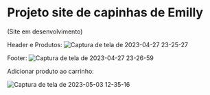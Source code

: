 # Projeto site de capinhas de Emilly
(Site em desenvolvimento)

Header e Produtos:
![Captura de tela de 2023-04-27 23-25-27](https://user-images.githubusercontent.com/103702779/235039541-771fb3bd-425a-497c-b36c-3c1733f47a84.png)

Footer:
![Captura de tela de 2023-04-27 23-26-59](https://user-images.githubusercontent.com/103702779/235039686-d7354c98-4eae-43e9-817a-ad2c25d27fd7.png)

Adicionar produto ao carrinho:

![Captura de tela de 2023-05-03 12-35-16](https://user-images.githubusercontent.com/103702779/235965660-dc85b822-e3ce-4b0c-8939-83bc2eabbd41.png)
